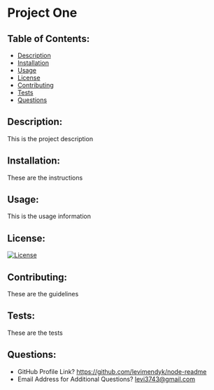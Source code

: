 # Project One

## Table of Contents:

- [Description](#Description)
- [Installation](#Installation)
- [Usage](#Usage)
- [License](#License)
- [Contributing](#Contributing)
- [Tests](#Tests)
- [Questions](#Questions)


## Description:  
  
This is the project description

## Installation:  
  
These are the instructions 


## Usage:  

This is the usage information


## License:
[![License](https://img.shields.io/badge/License-Apache_2.0-blue.svg)](https://opensource.org/licenses/Apache-2.0)


## Contributing:  

These are the guidelines


## Tests:  

These are the tests


## Questions:

- GitHub Profile Link?  https://github.com/levimendyk/node-readme
- Email Address for Additional Questions?  levi3743@gmail.com
